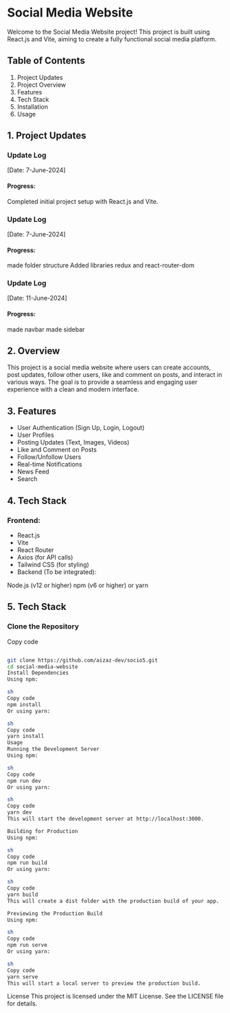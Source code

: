 # Social Media Website

Welcome to the Social Media Website project! This project is built using React.js and Vite, aiming to create a fully functional social media platform.

## Table of Contents

1. Project Updates
2. Project Overview
3. Features
4. Tech Stack
5. Installation
6. Usage

## 1. Project Updates

### Update Log

[Date: 7-June-2024]

#### Progress:

Completed initial project setup with React.js and Vite.

### Update Log

[Date: 7-June-2024]

#### Progress:

made folder structure
Added libraries redux and react-router-dom

### Update Log

[Date: 11-June-2024]

#### Progress:

made navbar
made sidebar

## 2. Overview

This project is a social media website where users can create accounts, post updates, follow other users, like and comment on posts, and interact in various ways. The goal is to provide a seamless and engaging user experience with a clean and modern interface.

## 3. Features

- User Authentication (Sign Up, Login, Logout)
- User Profiles
- Posting Updates (Text, Images, Videos)
- Like and Comment on Posts
- Follow/Unfollow Users
- Real-time Notifications
- News Feed
- Search

## 4. Tech Stack

### Frontend:

- React.js
- Vite
- React Router
- Axios (for API calls)
- Tailwind CSS (for styling)
- Backend (To be integrated):

Node.js (v12 or higher)
npm (v6 or higher) or yarn

## 5. Tech Stack

### Clone the Repository

Copy code

```sh

git clone https://github.com/aizaz-dev/socio5.git
cd social-media-website
Install Dependencies
Using npm:

sh
Copy code
npm install
Or using yarn:

sh
Copy code
yarn install
Usage
Running the Development Server
Using npm:

sh
Copy code
npm run dev
Or using yarn:

sh
Copy code
yarn dev
This will start the development server at http://localhost:3000.

Building for Production
Using npm:

sh
Copy code
npm run build
Or using yarn:

sh
Copy code
yarn build
This will create a dist folder with the production build of your app.

Previewing the Production Build
Using npm:

sh
Copy code
npm run serve
Or using yarn:

sh
Copy code
yarn serve
This will start a local server to preview the production build.

```

License
This project is licensed under the MIT License. See the LICENSE file for details.
